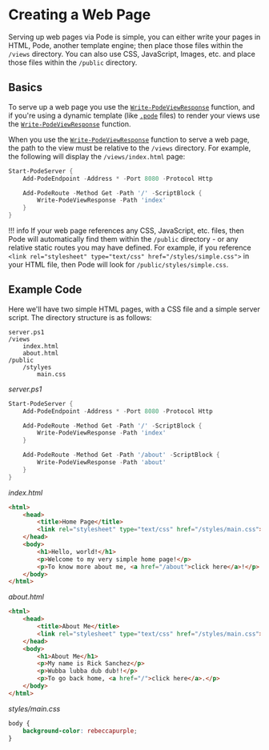 # Creating a Web Page

Serving up web pages via Pode is simple, you can either write your pages in HTML, Pode, another template engine; then place those files within the `/views` directory. You can also use CSS, JavaScript, Images, etc. and place those files within the `/public` directory.

## Basics

To serve up a web page you use the [`Write-PodeViewResponse`](../../../../Functions/Responses/Write-PodeViewResponse) function, and if you're using a dynamic template (like [`.pode`](../../../Views/Pode) files) to render your views use the [`Write-PodeViewResponse`](../../../../Functions/Responses/Write-PodeViewResponse) function.

When you use the [`Write-PodeViewResponse`](../../../../Functions/Responses/Write-PodeViewResponse) function to serve a web page, the path to the view must be relative to the `/views` directory. For example, the following will display the `/views/index.html` page:

```powershell
Start-PodeServer {
    Add-PodeEndpoint -Address * -Port 8080 -Protocol Http

    Add-PodeRoute -Method Get -Path '/' -ScriptBlock {
        Write-PodeViewResponse -Path 'index'
    }
}
```

!!! info
    If your web page references any CSS, JavaScript, etc. files, then Pode will automatically find them within the `/public` directory - or any relative static routes you may have defined. For example, if you reference `<link rel="stylesheet" type="text/css" href="/styles/simple.css">` in your HTML file, then Pode will look for `/public/styles/simple.css`.

## Example Code

Here we'll have two simple HTML pages, with a CSS file and a simple server script. The directory structure is as follows:

```plain
server.ps1
/views
    index.html
    about.html
/public
    /stylyes
        main.css
```

*server.ps1*
```powershell
Start-PodeServer {
    Add-PodeEndpoint -Address * -Port 8080 -Protocol Http

    Add-PodeRoute -Method Get -Path '/' -ScriptBlock {
        Write-PodeViewResponse -Path 'index'
    }

    Add-PodeRoute -Method Get -Path '/about' -ScriptBlock {
        Write-PodeViewResponse -Path 'about'
    }
}
```

*index.html*
```html
<html>
    <head>
        <title>Home Page</title>
        <link rel="stylesheet" type="text/css" href="/styles/main.css">
    </head>
    <body>
        <h1>Hello, world!</h1>
        <p>Welcome to my very simple home page!</p>
        <p>To know more about me, <a href="/about">click here</a>!</p>
    </body>
</html>
```

*about.html*
```html
<html>
    <head>
        <title>About Me</title>
        <link rel="stylesheet" type="text/css" href="/styles/main.css">
    </head>
    <body>
        <h1>About Me</h1>
        <p>My name is Rick Sanchez</p>
        <p>Wubba lubba dub dub!!</p>
        <p>To go back home, <a href="/">click here</a>.</p>
    </body>
</html>
```

*styles/main.css*
```css
body {
    background-color: rebeccapurple;
}
```

